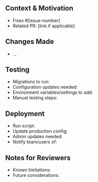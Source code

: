 ## Context & Motivation

<!-- Required: Why is this change needed? Link to issue, describe the problem, or explain the goal -->

- Fixes #[issue-number]
- Related PR: [link if applicable]

## Changes Made

<!-- Required: What specifically changed? Be concrete and specific -->

- ...

## Testing

<!-- Steps needed to test this PR locally -->

- Migrations to run:
- Configuration updates needed:
- Environment variables/settings to add:
- Manual testing steps:

## Deployment

<!-- Steps needed AFTER merging to get this live -->

- Run script:
- Update production config:
- Admin updates needed:
- Notify team/users of:

## Notes for Reviewers

<!-- Optional: Anything specific you want reviewers to focus on or be aware of -->

- Known limitations:
- Future considerations:
